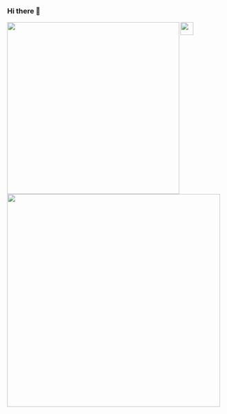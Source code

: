 ### Hi there 👋

<img width="400px" align="left" src="https://github-readme-stats.vercel.app/api/top-langs/?username=violigon&hide=html&layout=compact&theme=buefy" />

<td><img width="495px" align="left" src="https://github-readme-stats.vercel.app/api?username=violigon&theme=buefy"/>  
  
  <img src="https://raw.githubusercontent.com/iampavangandhi/iampavangandhi/master/gifs/Hi.gif" width="30px"></h2>
